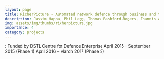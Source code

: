 ```yaml
---
layout: page
title: RicherPicture - Automated network defence through business and threat-led machine learning
description: Jassim Happa, Phil Legg, Thomas Bashford-Rogers, Ioannis Agrafiotis, Michael Goldsmith and Sadie Creese
img: assets/img/thumbs/richerpicture.jpg
importance: 4
category: projects
---
```


:
Funded by DSTL Centre for Defence Enterprise
April 2015 - September 2015 (Phase 1)
April 2016 – March 2017 (Phase 2)

